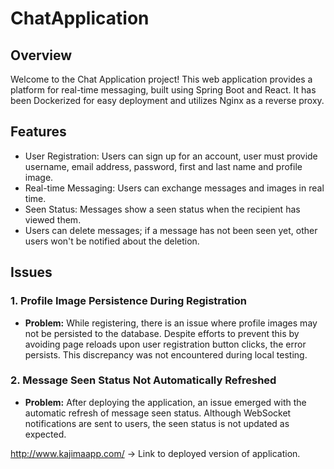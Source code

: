 # ChatApplication

## Overview

Welcome to the Chat Application project! This web application provides a platform for real-time messaging, built using Spring Boot and React. It has been Dockerized for easy deployment and utilizes Nginx as a reverse proxy.

## Features

- User Registration: Users can sign up for an account, user must provide username, email address, password, first and last name and profile image.
- Real-time Messaging: Users can exchange messages and images in real time.
- Seen Status: Messages show a seen status when the recipient has viewed them.
- Users can delete messages; if a message has not been seen yet, other users won't be notified about the deletion.

## Issues

### 1. Profile Image Persistence During Registration

- **Problem:**
  While registering, there is an issue where profile images may not be persisted to the database. Despite efforts to prevent this by avoiding page reloads upon user registration button clicks, the error persists. This discrepancy was not encountered during local testing.

### 2. Message Seen Status Not Automatically Refreshed

- **Problem:**
  After deploying the application, an issue emerged with the automatic refresh of message seen status. Although WebSocket notifications are sent to users, the seen status is not updated as expected.

http://www.kajimaapp.com/ -> Link to deployed version of application.
